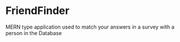 # FriendFinder
MERN type application used to match your answers in a survey with a person in the Database
